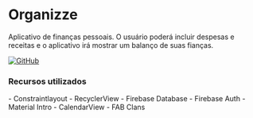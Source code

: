 # Organizze
Aplicativo de finanças pessoais. O usuário poderá incluir despesas e receitas e o aplicativo irá mostrar um balanço de suas fianças. 

[![GitHub](https://img.shields.io/github/license/mashape/apistatus.svg)](https://github.com/marcoscuomo/Organizze/blob/master/LICENSE)

<h3>Recursos utilizados </h3>
- Constraintlayout
- RecyclerView
- Firebase Database
- Firebase Auth
- Material Intro
- CalendarView
- FAB Clans
